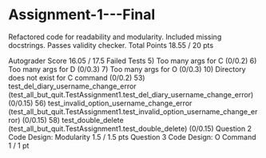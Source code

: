 # Assignment-1---Final
Refactored code for readability and modularity. Included missing docstrings. Passes validity checker.
Total Points
18.55 / 20 pts

Autograder Score
16.05 / 17.5
Failed Tests
5) Too many args for C (0/0.2)
6) Too many args for D (0/0.3)
7) Too many args for O (0/0.3)
10) Directory does not exist for C command (0/0.2)
53) test_del_diary_username_change_error (test_all_but_quit.TestAssignment1.test_del_diary_username_change_error) (0/0.15)
56) test_invalid_option_username_change_error (test_all_but_quit.TestAssignment1.test_invalid_option_username_change_error) (0/0.15)
58) test_double_delete (test_all_but_quit.TestAssignment1.test_double_delete) (0/0.15)
Question 2
Code Design: Modularity
1.5 / 1.5 pts
Question 3
Code Design: O Command
1 / 1 pt
